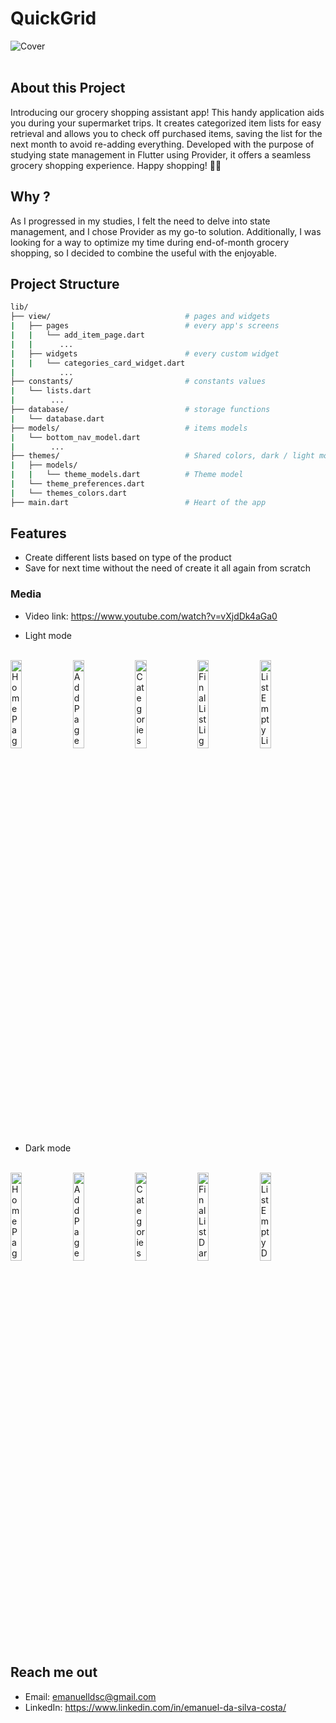 # QuickGrid

<div>
  <img align="center" src="https://github.com/Emanuel-DSC/QuickGrid/assets/61395660/e4008fdc-f235-4416-880e-fcddbf587a41.png" alt="Cover" width="auto%" height="auto"/>
</div>
<br>

## About this Project
Introducing our grocery shopping assistant app! This handy application aids you during your supermarket trips. It creates categorized item lists for easy retrieval and allows you to check off purchased items, saving the list for the next month to avoid re-adding everything. Developed with the purpose of studying state management in Flutter using Provider, it offers a seamless grocery shopping experience. Happy shopping! 🛒📱

## Why ? 
As I progressed in my studies, I felt the need to delve into state management, and I chose Provider as my go-to solution. Additionally, I was looking for a way to optimize my time during end-of-month grocery shopping, so I decided to combine the useful with the enjoyable.
<br>

## Project Structure
```bash
lib/
├── view/                              # pages and widgets
|   ├── pages                          # every app's screens
|   |   └── add_item_page.dart
|   |      ...
|   ├── widgets                        # every custom widget
|   |   └── categories_card_widget.dart
|          ...
├── constants/                         # constants values 
|   └── lists.dart
|        ...
├── database/                          # storage functions
|   └── database.dart
├── models/                            # items models
|   └── bottom_nav_model.dart
|        ...
├── themes/                            # Shared colors, dark / light mode
|   ├── models/ 
|   |   └── theme_models.dart          # Theme model
|   └── theme_preferences.dart
|   └── themes_colors.dart
├── main.dart                          # Heart of the app
```
## Features

- Create different lists based on type of the product
- Save for next time without the need of create it all again from scratch

### Media

* Video link: https://www.youtube.com/watch?v=vXjdDk4aGa0

* Light mode   
<br>
<div>
  <img src="https://github.com/Emanuel-DSC/QuickGrid/assets/61395660/bb24d334-dae6-42ec-9695-fcdffbf0eb41.jpg" alt="HomePageLight" width="19%" height="auto"/>
  <img src="https://github.com/Emanuel-DSC/QuickGrid/assets/61395660/71d2a0b4-421b-41d8-811c-9040834435fa.jpg" alt="AddPageLight" width="19%" height="auto"/>
  <img src="https://github.com/Emanuel-DSC/QuickGrid/assets/61395660/8d27913b-adae-4874-be7a-08b316ee9cef.jpg" alt="CategoriesLight" width="19%" height="auto"/>
  <img src="https://github.com/Emanuel-DSC/QuickGrid/assets/61395660/83627451-bc31-4fcf-9875-4036e4d17a53.jpg" alt="FinalListLight" width="19%" height="auto"/>
  <img src="https://github.com/Emanuel-DSC/QuickGrid/assets/61395660/89acdeee-da68-41f1-a469-e5584186e156.jpg" alt="ListEmptyLight" width="19%" height="auto"/>
</div>
<br>

* Dark mode   
<br>
<div>
  <img src="https://github.com/Emanuel-DSC/QuickGrid/assets/61395660/a904e02e-7eb8-410a-95bd-e75b3bb23843.jpg" alt="HomePageDark" width="19%" height="auto"/>
  <img src="https://github.com/Emanuel-DSC/QuickGrid/assets/61395660/232404c3-d8e4-47fc-9caa-b9decc7019d1.jpg" alt="AddPageDark" width="19%" height="auto"/>
  <img src="https://github.com/Emanuel-DSC/QuickGrid/assets/61395660/c932bcf8-389c-4b32-bab0-7eda08f2eb77.jpg" alt="CategoriesDark" width="19%" height="auto"/>
  <img src="https://github.com/Emanuel-DSC/QuickGrid/assets/61395660/0b44eacd-6c20-439e-86df-1d28cd392ea0.jpg" alt="FinalListDark" width="19%" height="auto"/>
  <img src="https://github.com/Emanuel-DSC/QuickGrid/assets/61395660/d61f610e-2ea4-4cc4-906b-aebc8aa41e3b" alt="ListEmptyDark" width="19%" height="auto"/>
</div>
<br>

## Reach me out 
* Email: emanuelldsc@gmail.com <br>
* LinkedIn: https://www.linkedin.com/in/emanuel-da-silva-costa/
